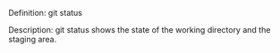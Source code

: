 Definition: git status

Description: git status shows the state of the working directory and the staging area.
